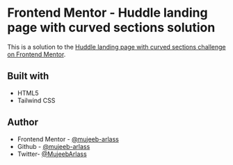 # Frontend Mentor - Huddle landing page with curved sections solution

This is a solution to the [Huddle landing page with curved sections challenge on Frontend Mentor](https://www.frontendmentor.io/challenges/huddle-landing-page-with-curved-sections-5ca5ecd01e82137ec91a50f2).

## Built with

- HTML5
- Tailwind CSS
 
 
## Author

- Frontend Mentor - [@mujeeb-arlass](https://www.frontendmentor.io/profile/mujeeb-arlass)
- Github - [@mujeeb-arlass](https://github.com/mujeeb-arlass) 
- Twitter- [@MujeebArlass](https://twitter.com/MujeebArlass) 


